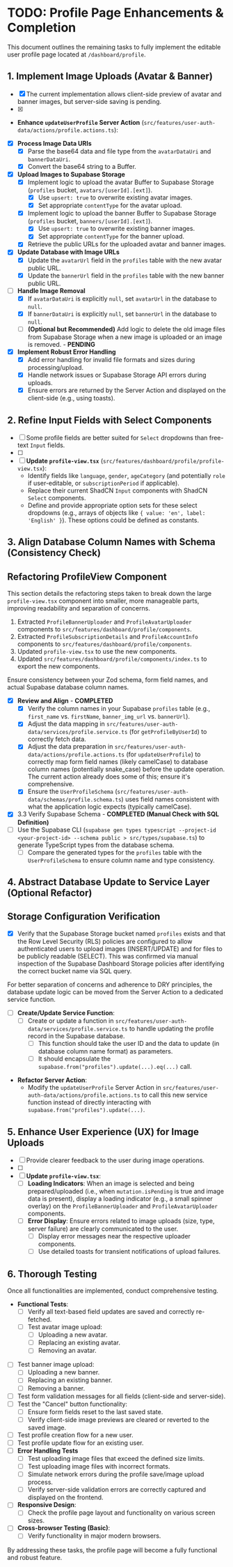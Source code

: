 
# TODO: Profile Page Enhancements & Completion

This document outlines the remaining tasks to fully implement the editable user profile page located at `/dashboard/profile`.

## 1. Implement Image Uploads (Avatar & Banner)

- [x] The current implementation allows client-side preview of avatar and banner images, but server-side saving is pending.
- [x] 
-   **Enhance `updateUserProfile` Server Action** (`src/features/user-auth-data/actions/profile.actions.ts`):
- [x] **Process Image Data URIs**
    - [x] Parse the base64 data and file type from the `avatarDataUri` and `bannerDataUri`.
    - [x] Convert the base64 string to a Buffer.
- [x] **Upload Images to Supabase Storage**
    - [x] Implement logic to upload the avatar Buffer to Supabase Storage (`profiles` bucket, `avatars/[userId].[ext]`).
        - [x] Use `upsert: true` to overwrite existing avatar images.
        - [x] Set appropriate `contentType` for the avatar upload.
    - [x] Implement logic to upload the banner Buffer to Supabase Storage (`profiles` bucket, `banners/[userId].[ext]`).
        - [x] Use `upsert: true` to overwrite existing banner images.
        - [x] Set appropriate `contentType` for the banner upload.
    - [x] Retrieve the public URLs for the uploaded avatar and banner images.
- [x] **Update Database with Image URLs**
    - [x] Update the `avatarUrl` field in the `profiles` table with the new avatar public URL.
    - [x] Update the `bannerUrl` field in the `profiles` table with the new banner public URL.
- [ ] **Handle Image Removal**
    - [x] If `avatarDataUri` is explicitly `null`, set `avatarUrl` in the database to `null`.
    - [x] If `bannerDataUri` is explicitly `null`, set `bannerUrl` in the database to `null`.
    - [ ] **(Optional but Recommended)** Add logic to delete the old image files from Supabase Storage when a new image is uploaded or an image is removed. - **PENDING**
- [x] **Implement Robust Error Handling**
    - [x] Add error handling for invalid file formats and sizes during processing/upload.
    - [x] Handle network issues or Supabase Storage API errors during uploads.
    - [x] Ensure errors are returned by the Server Action and displayed on the client-side (e.g., using toasts).

## 2. Refine Input Fields with Select Components

- [ ] Some profile fields are better suited for `Select` dropdowns than free-text `Input` fields.
- [ ] 
-   [ ] **Update `profile-view.tsx`** (`src/features/dashboard/profile/profile-view.tsx`):
    -   Identify fields like `language`, `gender`, `ageCategory` (and potentially `role` if user-editable, or `subscriptionPeriod` if applicable).
    -   Replace their current ShadCN `Input` components with ShadCN `Select` components.
    -   Define and provide appropriate option sets for these select dropdowns (e.g., arrays of objects like `{ value: 'en', label: 'English' }`). These options could be defined as constants.

## 3. Align Database Column Names with Schema (Consistency Check)

## Refactoring ProfileView Component

This section details the refactoring steps taken to break down the large `profile-view.tsx` component into smaller, more manageable parts, improving readability and separation of concerns.

1.  Extracted `ProfileBannerUploader` and `ProfileAvatarUploader` components to `src/features/dashboard/profile/components`.
2.  Extracted `ProfileSubscriptionDetails` and `ProfileAccountInfo` components to `src/features/dashboard/profile/components`.
3.  Updated `profile-view.tsx` to use the new components.
4.  Updated `src/features/dashboard/profile/components/index.ts` to export the new components.


Ensure consistency between your Zod schema, form field names, and actual Supabase database column names.

- [x] **Review and Align** - **COMPLETED**
    -   [x] Verify the column names in your Supabase `profiles` table (e.g., `first_name` vs. `firstName`, `banner_img_url` vs. `bannerUrl`).
    -   [x] Adjust the data mapping in `src/features/user-auth-data/services/profile.service.ts` (for `getProfileByUserId`) to correctly fetch data.
    -   [x] Adjust the data preparation in `src/features/user-auth-data/actions/profile.actions.ts` (for `updateUserProfile`) to correctly map form field names (likely camelCase) to database column names (potentially snake_case) before the update operation. The current action already does some of this; ensure it's comprehensive.
    -   [x] Ensure the `UserProfileSchema` (`src/features/user-auth-data/schemas/profile.schema.ts`) uses field names consistent with what the application logic expects (typically camelCase).
- [x] 3.3 Verify Supabase Schema - **COMPLETED (Manual Check with SQL Definition)**
 - [ ] Use the Supabase CLI (`supabase gen types typescript --project-id <your-project-id> --schema public > src/types/supabase.ts`) to generate TypeScript types from the database schema.
    - [ ] Compare the generated types for the `profiles` table with the `UserProfileSchema` to ensure column name and type consistency.

## 4. Abstract Database Update to Service Layer (Optional Refactor)

## Storage Configuration Verification

- [x] Verify that the Supabase Storage bucket named `profiles` exists and that the Row Level Security (RLS) policies are configured to allow authenticated users to upload images (INSERT/UPDATE) and for files to be publicly readable (SELECT). This was confirmed via manual inspection of the Supabase Dashboard Storage policies after identifying the correct bucket name via SQL query.


For better separation of concerns and adherence to DRY principles, the database update logic can be moved from the Server Action to a dedicated service function.

- [ ] **Create/Update Service Function**:
    - [ ] Create or update a function in `src/features/user-auth-data/services/profile.service.ts` to handle updating the profile record in the Supabase database.
        - [ ] This function should take the user ID and the data to update (in database column name format) as parameters.
        - [ ] It should encapsulate the `supabase.from("profiles").update(...).eq(...)` call.
-   **Refactor Server Action**:
    -   Modify the `updateUserProfile` Server Action in `src/features/user-auth-data/actions/profile.actions.ts` to call this new service function instead of directly interacting with `supabase.from("profiles").update(...)`.

## 5. Enhance User Experience (UX) for Image Uploads

- [ ] Provide clearer feedback to the user during image operations.
- [ ] 
-   [ ] **Update `profile-view.tsx`**:
    -   [ ] **Loading Indicators**: When an image is selected and being prepared/uploaded (i.e., when `mutation.isPending` is true and image data is present), display a loading indicator (e.g., a small spinner overlay) on the `ProfileBannerUploader` and `ProfileAvatarUploader` components.
    - [ ] **Error Display**: Ensure errors related to image uploads (size, type, server failure) are clearly communicated to the user.
        - [ ] Display error messages near the respective uploader components.
        - [ ] Use detailed toasts for transient notifications of upload failures.

## 6. Thorough Testing

Once all functionalities are implemented, conduct comprehensive testing.

-   **Functional Tests**:
    -   [ ] Verify all text-based field updates are saved and correctly re-fetched.
    -   [ ] Test avatar image upload:
        -   [ ] Uploading a new avatar.
        -   [ ] Replacing an existing avatar.
        -   [ ] Removing an avatar.
- [ ] Test banner image upload:
    - [ ] Uploading a new banner.
    - [ ] Replacing an existing banner.
    - [ ] Removing a banner.
- [ ] Test form validation messages for all fields (client-side and server-side).
- [ ] Test the "Cancel" button functionality:
    - [ ] Ensure form fields reset to the last saved state.
    - [ ] Verify client-side image previews are cleared or reverted to the saved image.
- [ ] Test profile creation flow for a new user.
- [ ] Test profile update flow for an existing user.
- [ ] **Error Handling Tests**
    - [ ] Test uploading image files that exceed the defined size limits.
    - [ ] Test uploading image files with incorrect formats.
    - [ ] Simulate network errors during the profile save/image upload process.
    - [ ] Verify server-side validation errors are correctly captured and displayed on the frontend.
-   [ ] **Responsive Design**:
    -   [ ] Check the profile page layout and functionality on various screen sizes.
-   [ ] **Cross-browser Testing (Basic)**:
    -   [ ] Verify functionality in major modern browsers.

By addressing these tasks, the profile page will become a fully functional and robust feature.
